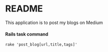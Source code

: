 # README

This application is to post my blogs on Medium

#### Rails task command

```
rake 'post_blog[url,title,tags]'
```

